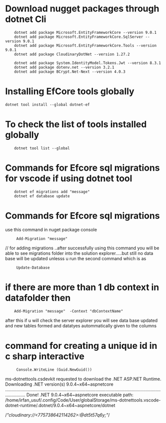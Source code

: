 # Download nugget packages through dotnet Cli 

        dotnet add package Microsoft.EntityFrameworkCore --version 9.0.1
        dotnet add package Microsoft.EntityFrameworkCore.SqlServer --version 9.0.1
        dotnet add package Microsoft.EntityFrameworkCore.Tools --version 9.0.1
        dotnet add package CloudinaryDotNet --version 1.27.2

        dotnet add package System.IdentityModel.Tokens.Jwt --version 8.3.1
        dotnet add package dotenv.net --version 3.2.1
        dotnet add package BCrypt.Net-Next --version 4.0.3


# Installing EfCore tools globally 

	dotnet tool install --global dotnet-ef


# To check the list of tools installed globally 
        dotnet tool list --global

# Commands for Efcore sql migrations for vscode if using dotnet tool

        dotnet ef migrations add "message"
        dotnet ef database update



# Commands for Efcore sql migrations 

 use this command in nuget package console 

         Add-Migration "message"  

        

 // for adding migrations ..after successfully using this command you 
will be able to see migrations folder into the solution explorer.....but still no data base will
 be updated unlesss u run the second command  which is as 


         Update-Database
        




# if there are more than 1 db context in datafolder then 

        Add-Migration "message"  -Context "dbContextName"

after this if u will check the server explorer you will see data base updated and new tables formed and
datatyes autommatically given to the columns 




#  command for creating a unique id in c sharp interactive


         Console.WriteLine (Guid.NewGuid())




ms-dotnettools.csdevkit requested to download the .NET ASP.NET Runtime.
Downloading .NET version(s) 9.0.4~x64~aspnetcore ............................................................................................................................................ Done!
.NET 9.0.4~x64~aspnetcore executable path: /home/irfan_usuf/.config/Code/User/globalStorage/ms-dotnettools.vscode-dotnet-runtime/.dotnet/9.0.4~x64~aspnetcore/dotnet


  /*"cloudinary://<775738642114262>:<jRfMf0APdQ1n4MAF4MrSm0l7aXU>@dt5t57q6y;"*/